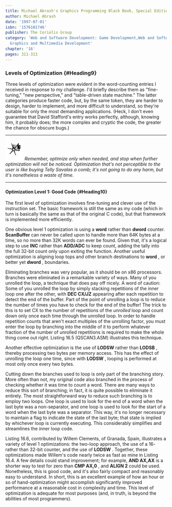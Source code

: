 ```yaml
---
title: Michael Abrash's Graphics Programming Black Book, Special Edition
author: Michael Abrash
date: '1997-07-01'
isbn: '1576101746'
publisher: The Coriolis Group
category: 'Web and Software Development: Game Development,Web and Software Development:
  Graphics and Multimedia Development'
chapter: '16'
pages: 311-313
---
```


### Levels of Optimization {#Heading9}

Three levels of optimization were evident in the word-counting entries I
received in response to my challenge. I'd briefly describe them as
"fine-tuning," "new perspective," and "table-driven state machine." The
latter categories produce faster code, but, by the same token, they are
harder to design, harder to implement, and more difficult to understand,
so they're suitable for only the most demanding applications. (Heck, I
don't even guarantee that David Stafford's entry works perfectly,
although, knowing him, it probably does; the more complex and cryptic
the code, the greater the chance for obscure bugs.)

  ------------------- ----------------------------------------------------------------------------------------------------------------------------------------------------------------------------------------------------------------------------------------------------------
  ![](images/i.jpg)   *Remember, optimize only when needed, and stop when further optimization will not be noticed. Optimization that's not perceptible to the user is like buying Telly Savalas a comb; it's not going to do any harm, but it's nonetheless a waste of time.*
  ------------------- ----------------------------------------------------------------------------------------------------------------------------------------------------------------------------------------------------------------------------------------------------------

#### Optimization Level 1: Good Code {#Heading10}

The first level of optimization involves fine-tuning and clever use of
the instruction set. The basic framework is still the same as my code
(which in turn is basically the same as that of the original C code),
but that framework is implemented more efficiently.

One obvious level 1 optimization is using a **word** rather than
**dword** counter. **ScanBuffer** can never be called upon to handle
more than 64K bytes at a time, so no more than 32K words can ever be
found. Given that, it's a logical step to use **INC** rather than
**ADD/ADC** to keep count, adding the tally into the full 32-bit count
only upon exiting the function. Another useful optimization is aligning
loop tops and other branch destinations to **word** , or better yet
**dword** , boundaries.

Eliminating branches was very popular, as it should be on x86
processors. Branches were eliminated in a remarkable variety of ways.
Many of you unrolled the loop, a technique that does pay off nicely. A
word of caution: Some of you unrolled the loop by simply stacking
repetitions of the inner loop one after the other, with **DEC CX/JZ**
appearing after each repetition to detect the end of the buffer. Part of
the point of unrolling a loop is to reduce the number of times you have
to check for the end of the buffer! The trick to this is to set CX to
the number of repetitions of the *unrolled* loop and count down only
once each time through the unrolled loop. In order to handle repetition
counts that aren't exact multiples of the unrolling factor, you must
enter the loop by branching into the middle of it to perform whatever
fraction of the number of unrolled repetitions is required to make the
whole thing come out right. Listing 16.5 (QSCAN3.ASM) illustrates this
technique.

Another effective optimization is the use of **LODSW** rather than
**LODSB** , thereby processing two bytes per memory access. This has the
effect of unrolling the loop one time, since with **LODSW** , looping is
performed at most only once every two bytes.

Cutting down the branches used to loop is only part of the branching
story. More often than not, my original code also branched in the
process of checking whether it was time to count a word. There are many
ways to reduce this sort of branching; in fact, it is quite possible to
eliminate it entirely. The most straightforward way to reduce such
branching is to employ two loops. One loop is used to look for the end
of a word when the last byte was a non-separator, and one loop is used
to look for the start of a word when the last byte was a separator. This
way, it's no longer necessary to maintain a flag to indicate the state
of the last byte; that state is implied by whichever loop is currently
executing. This considerably simplifies and streamlines the inner loop
code.

Listing 16.6, contributed by Willem Clements, of Granada, Spain,
illustrates a variety of level 1 optimizations: the two-loop approach,
the use of a 16- rather than 32-bit counter, and the use of **LODSW** .
Together, these optimizations made Willem's code nearly twice as fast as
mine in Listing 16.4. A few details could stand improvement; for
example, **AND AX,AX** is a shorter way to test for zero than **CMP
AX,0** , and **ALIGN 2** could be used. Nonetheless, this is good code,
and it's also fairly compact and reasonably easy to understand. In
short, this is an excellent example of how an hour or so of
hand-optimization might accomplish significantly improved performance at
a reasonable cost in complexity and time. This level of optimization is
adequate for most purposes (and, in truth, is beyond the abilities of
most programmers).